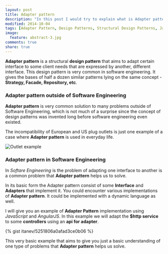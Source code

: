 ```yaml
---
layout: post
title: Adapter pattern
description: "In this post I would try to explain what is Adapter pattern and illustrate his usage with example using AngularJS."
modified: 2014-10-04
tags: [Adapter Pattern, Design Patterns, Structural Design Patterns, JavaScript, AngularJS]
image:
  feature: abstract-3.jpg
comments: true
share: true
---
```


**Adapter pattern** is a structural **design pattern** that aims to adapt certain interface to some client needs that are expressed by another, different interface.
This design pattern is very common in software engineering. It gives the bases of half a dozen similar patterns lying on the same concept - **Strategy, Facade, Repository, etc**.

### Adapter pattern outside of Software Engineering

**Adapter pattern** is very common solution to many problems outside of Software Engineering, which is not much of a surprise since the concept of design patterns was invented long before software engineering even existed.

The incompatibility of European and US plug outlets is just one example of a case where **Adapter pattern** is used in everyday life.

![Outlet example](http://itanev.github.io/images/AdapterPatternArticle/outletDiagram.png)

### Adapter pattern in Software Engineering

In *Softare Engineering* is the problem of adapting one interface to another is a common problem that **Adapter pattern** helps us to solve.

In its basic form the Adapter pattern consist of some **Interface** and **Adapters** that implement it.
You could encounter various implementations of **Adapter pattern**. It could be implemented with a dynamic language as well.

I will give you an example of **Adapter Pattern** implementation using *JavaScript* and *AngularJS*. In this example we will adapt the **$http service** to some **controllers** using an **api for adapter**.

{% gist itanev/5251806a0afad3ce0b06 %}

This very basic example that aims to give you just a basic understanding of one type of problems that **Adapter pattern** helps us solve.
